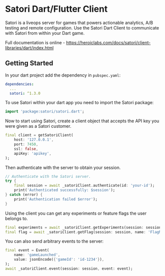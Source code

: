 # Satori Dart/Flutter Client

Satori is a liveops server for games that powers actionable analytics, A/B testing and remote configuration. Use the Satori Dart Client to communicate with Satori from within your Dart game.

Full documentation is online - https://heroiclabs.com/docs/satori/client-libraries/dart/index.html

## Getting Started

In your dart project add the dependency in `pubspec.yaml`:

```yaml
dependencies:
  ...
  satori: ^1.3.0
```

To use Satori within your dart app you need to import the Satori package:

```dart
import 'package:satori/satori.dart';
```

Now to start using Satori, create a client object that accepts the API key you were given as a Satori customer.

```dart
final client = getSatoriClient(
    host: '127.0.0.1',
    port: 7450,
    ssl: false,
    apiKey: 'apikey',
);
```

Then authenticate with the server to obtain your session.

```dart
// Authenticate with the Satori server.
try {
    final session = await _satoriClient.authenticate(id: 'your-id');
    print('Authenticated successfully: $session');
} catch (error) {
    print('Authentication failed $error');
}
```

Using the client you can get any experiments or feature flags the user belongs to.

```dart
final experiments = await _satoriClient.getExperiments(session: session, names: ['experiment1', 'Experiment2']);
final flag = await _satoriClient.getFlag(session: session, name: 'FlagName');
```

You can also send arbitrary events to the server:

```dart
final event = Event(
    name: 'gameLaunched',
    value: jsonEncode({'gameId': 'id-1234'}),
);
await _satoriClient.event(session: session, event: event);
```
